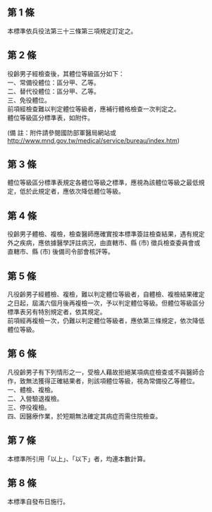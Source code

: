 第 1 條
-------
本標準依兵役法第三十三條第三項規定訂定之。

第 2 條
-------
役齡男子經檢查後，其體位等級區分如下：  
一、常備役體位：區分甲、乙等。  
二、替代役體位：區分甲、乙等。  
三、免役體位。  
前項經檢查難以判定體位等級者，應補行體格檢查一次判定之。  
體位等級區分標準表，如附件。  
   
 (備      註：附件請參閱國防部軍醫局網站或  
http://www.mnd.gov.tw/medical/service/bureau/index.htm)

第 3 條
-------
體位等級區分標準表規定各體位等級之標準，應視為該體位等級之最低規  
定，低於此規定者，應依次降低體位等級。

第 4 條
-------
役齡男子體檢、複檢，檢查醫師應確實按本標準簽註檢查結果，遇有規定  
外之疾病，應依據醫學評註病況，由直轄市、縣 (市) 徵兵檢查委員會或  
直轄市、縣 (市) 後備司令部會核評等。

第 5 條
-------
凡役齡男子經體檢、複檢，難以判定體位等級者，自體檢、複檢結果確定  
之日起，屆滿六個月後再複檢一次，予以判定體位等級。但體位等級區分  
標準表另有特別規定者，依其規定。  
前項經再複檢一次，仍難以判定體位等級者，應依第三條規定，依次降低  
體位等級。

第 6 條
-------
凡役齡男子有下列情形之一，受檢人藉故拒絕某項病症檢查或不與醫師合  
作，致無法獲得正確結果者，則該項體位等級，視為常備役乙等體位。  
一、體檢、複檢。  
二、入營驗退複檢。  
三、停役複檢。  
四、因醫療作業，於短期無法確定其病症而需住院檢查。

第 7 條
-------
本標準所引用「以上」、「以下」者，均連本數計算。

第 8 條
-------
本標準自發布日施行。

